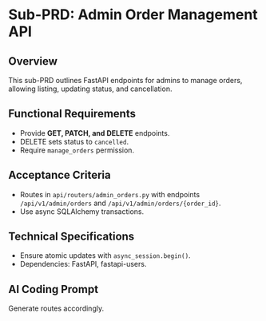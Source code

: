 # Sub-PRD: Admin Order Management API

## Overview
This sub-PRD outlines FastAPI endpoints for admins to manage orders, allowing listing, updating status, and cancellation.

## Functional Requirements
- Provide **GET, PATCH, and DELETE** endpoints.
- DELETE sets status to `cancelled`.
- Require `manage_orders` permission.

## Acceptance Criteria
- Routes in `api/routers/admin_orders.py` with endpoints `/api/v1/admin/orders` and `/api/v1/admin/orders/{order_id}`.
- Use async SQLAlchemy transactions.

## Technical Specifications
- Ensure atomic updates with `async_session.begin()`.
- Dependencies: FastAPI, fastapi-users.

## AI Coding Prompt
Generate routes accordingly.